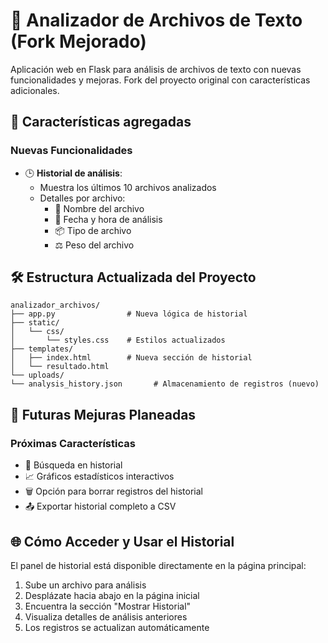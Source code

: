# 📄 Analizador de Archivos de Texto (Fork Mejorado)
Aplicación web en Flask para análisis de archivos de texto con nuevas funcionalidades y mejoras. Fork del proyecto original con características adicionales.

## 🌟 Características agregadas

### Nuevas Funcionalidades
- 🕒 **Historial de análisis**:
  - Muestra los últimos 10 archivos analizados
  - Detalles por archivo:
    - 📛 Nombre del archivo
    - 📆 Fecha y hora de análisis
    - 📦 Tipo de archivo
    - ⚖️ Peso del archivo

## 🛠 Estructura Actualizada del Proyecto

```
analizador_archivos/
├── app.py                # Nueva lógica de historial
├── static/
│   └── css/
│       └── styles.css    # Estilos actualizados
├── templates/
│   ├── index.html        # Nueva sección de historial
│   └── resultado.html    
└── uploads/              
└── analysis_history.json       # Almacenamiento de registros (nuevo)
```

## 🚧 Futuras Mejuras Planeadas

### Próximas Características
- 🔎 Búsqueda en historial
- 📈 Gráficos estadísticos interactivos
- 🗑️ Opción para borrar registros del historial
- 📤 Exportar historial completo a CSV


## 🌐 Cómo Acceder y Usar el Historial

El panel de historial está disponible directamente en la página principal:
1. Sube un archivo para análisis
2. Desplázate hacia abajo en la página inicial
3. Encuentra la sección "Mostrar Historial"
4. Visualiza detalles de análisis anteriores
5. Los registros se actualizan automáticamente